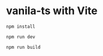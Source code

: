 # vanila-ts with Vite


  ```
  npm install
  ```
  ```
  npm run dev
  ```
  ```
  npm run build
  ```